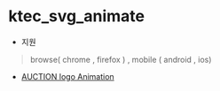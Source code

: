 # ktec_svg_animate


- 지원

>browse( chrome , firefox ) , mobile ( android , ios)  


- [AUCTION logo Animation](http://eventimg.auction.co.kr/md/auction/08405BF42E/auction_type30.svg)